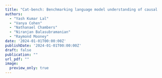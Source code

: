 ```yaml
---
title: "Cat-bench: Benchmarking language model understanding of causal and temporal dependencies in plans"
authors:
  - "Yash Kumar Lal"
  - "Vanya Cohen"
  - "Nathanael Chambers"
  - "Niranjan Balasubramanian"
  - "Raymond Mooney"
date: '2024-01-01T00:00:00Z'
publishDate: '2024-01-01T00:00:00Z'
draft: false
publication: ""
url_pdf: ""
image:
  preview_only: true
---
```

